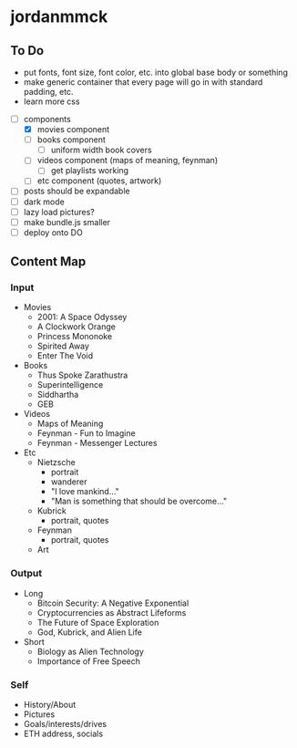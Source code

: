 # jordanmmck

## To Do

- put fonts, font size, font color, etc. into global base body or something
- make generic container that every page will go in with standard padding, etc.
- learn more css

- [ ] components
  - [x] movies component
  - [ ] books component
    - [ ] uniform width book covers
  - [ ] videos component (maps of meaning, feynman)
    - [ ] get playlists working
  - [ ] etc component (quotes, artwork)
- [ ] posts should be expandable
- [ ] dark mode
- [ ] lazy load pictures?
- [ ] make bundle.js smaller
- [ ] deploy onto DO

## Content Map

### Input

- Movies
  - 2001: A Space Odyssey
  - A Clockwork Orange
  - Princess Mononoke
  - Spirited Away
  - Enter The Void
- Books
  - Thus Spoke Zarathustra
  - Superintelligence
  - Siddhartha
  - GEB
- Videos
  - Maps of Meaning
  - Feynman - Fun to Imagine
  - Feynman - Messenger Lectures
- Etc
  - Nietzsche
    - portrait
    - wanderer
    - "I love mankind..."
    - "Man is something that should be overcome..."
  - Kubrick
    - portrait, quotes
  - Feynman
    - portrait, quotes
  - Art

### Output

- Long
  - Bitcoin Security: A Negative Exponential
  - Cryptocurrencies as Abstract Lifeforms
  - The Future of Space Exploration
  - God, Kubrick, and Alien Life
- Short
  - Biology as Alien Technology
  - Importance of Free Speech

### Self

- History/About
- Pictures
- Goals/interests/drives
- ETH address, socials
